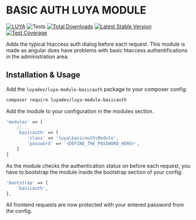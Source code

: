 # BASIC AUTH LUYA MODULE

[![LUYA](https://img.shields.io/badge/Powered%20by-LUYA-brightgreen.svg)](https://luya.io)
![Tests](https://github.com/luyadev/luya-module-basicauth/workflows/Tests/badge.svg)
[![Total Downloads](https://poser.pugx.org/luyadev/luya-module-basicauth/downloads)](https://packagist.org/packages/luyadev/luya-module-basicauth)
[![Latest Stable Version](https://poser.pugx.org/luyadev/luya-module-basicauth/v/stable)](https://packagist.org/packages/luyadev/luya-module-basicauth)
[![Test Coverage](https://api.codeclimate.com/v1/badges/0431f013a2b0dff94265/test_coverage)](https://codeclimate.com/github/luyadev/luya-module-basicauth/test_coverage)

Adds the typical htaccess auth dialog before each request. This module is made as angular does have problems with basic htaccess authentifications in the administration area.

## Installation & Usage

Add the `luyadev/luya-module-basicauth` package to your composer config:

```sh
composer require luyadev/luya-module-basicauth
```

Add the module to your configuration in the modules section.

```php
'modules' => [
    //...
    'basicauth' => [
        'class' => 'luya\basicauth\Module',
        'password' => '<DEFINE_THE_PASSWORD_HERE>',
    ]
]
```

As the module checks the authentication status on before each request, you have to bootstrap the module inside the bootstrap section of your config:

```php
'bootstrap' => [
    'basicauth',
],
```

All frontend requests are now protected with your entered password from the config.
